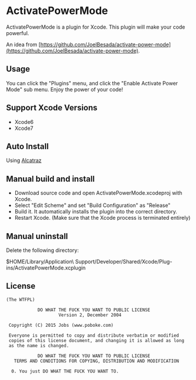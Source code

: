 
# ActivatePowerMode
  ActivatePowerMode is a plugin for Xcode. This plugin will make your code powerful.

  An idea from [https://github.com/JoelBesada/activate-power-mode](https://github.com/JoelBesada/activate-power-mode).

## Usage
  You can click the "Plugins" menu, and click the "Enable Activate Power Mode" sub menu.
  Enjoy the power of your code!

## Support Xcode Versions
  - Xcode6
  - Xcode7

## Auto Install
  Using [Alcatraz](https://github.com/mneorr/Alcatraz)

## Manual build and install
  - Download source code and open ActivatePowerMode.xcodeproj with Xcode.
  - Select "Edit Scheme" and set "Build Configuration" as "Release"
  - Build it. It automatically installs the plugin into the correct directory.
  - Restart Xcode. (Make sure that the Xcode process is terminated entirely)

## Manual uninstall 
  Delete the following directory:

  $HOME/Library/Application\ Support/Developer/Shared/Xcode/Plug-ins/ActivatePowerMode.xcplugin

## License
	(The WTFPL)
	
	            DO WHAT THE FUCK YOU WANT TO PUBLIC LICENSE
	                    Version 2, December 2004
	
	 Copyright (C) 2015 Jobs (www.poboke.com)
	
	 Everyone is permitted to copy and distribute verbatim or modified
	 copies of this license document, and changing it is allowed as long
	 as the name is changed.
	
	            DO WHAT THE FUCK YOU WANT TO PUBLIC LICENSE
	   TERMS AND CONDITIONS FOR COPYING, DISTRIBUTION AND MODIFICATION
	
	  0. You just DO WHAT THE FUCK YOU WANT TO.

